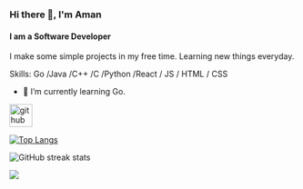 ### Hi there 👋, I'm Aman
#### I am a Software Developer

I make some simple projects in my free time. Learning new things everyday. 

Skills: Go /Java /C++ /C /Python /React / JS / HTML / CSS

- 🌱 I’m currently learning Go.


[<img src='https://cdn.jsdelivr.net/npm/simple-icons@3.0.1/icons/github.svg' alt='github' height='40'>](https://github.com/Aman-Shetty)  

[![Top Langs](https://github-readme-stats.vercel.app/api/top-langs/?username=Aman-Shetty)](https://github.com/anuraghazra/github-readme-stats)

![GitHub streak stats](https://streak-stats.demolab.com/?user=Aman-Shetty)  


![](https://komarev.com/ghpvc/?username=Aman-Shetty&color=green)
